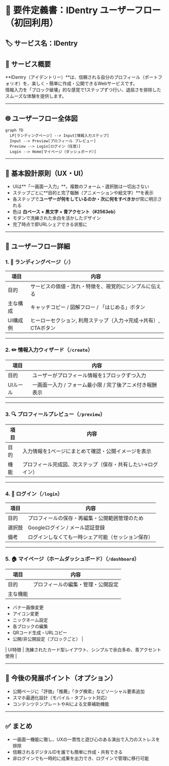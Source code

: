 # 📘 要件定義書：IDentry ユーザーフロー（初回利用）

## 🏷️ サービス名：**IDentry**

## 🎯 サービス概要
**IDentry（アイデントリー）**は、信頼される自分のプロフィール（ポートフォリオ）を、楽しく・簡単に作成・公開できるWebサービスです。  
情報入力を「ブロック破壊」的な感覚で1ステップずつ行い、退屈さを排除したスムーズな体験を提供します。

---

## 🌐 ユーザーフロー全体図

```mermaid
graph TD
  LP[ランディングページ] --> Input[情報入力ステップ]
  Input --> Preview[プロフィール プレビュー]
  Preview --> Login[ログイン（任意）]
  Login --> Home[マイページ（ダッシュボード）]
```

---

## 🧩 基本設計原則（UX・UI）

- UIは**「一画面一入力」**。複数のフォーム・選択肢は一切出さない
- ステップごとに**目的と完了報酬（アニメーションや絵文字）**を表示
- 各ステップで**ユーザーが何をしているのか・次に何をすべきか**が常に明示される
- 色は **白ベース + 黒文字 + 青アクセント（#2563eb）**
- モダンで洗練された余白を活かしたデザイン
- 完了時点で即URLシェアできる状態に

---

## 🧭 ユーザーフロー詳細

### 1. 🚪 ランディングページ（`/`）

| 項目 | 内容 |
|------|------|
| 目的 | サービスの価値・流れ・特徴を、視覚的にシンプルに伝える |
| 主な構成 | キャッチコピー / 図解フロー / 「はじめる」ボタン |
| UI構成例 | ヒーローセクション, 利用ステップ（入力→完成→共有）, CTAボタン |

---

### 2. ✏️ 情報入力ウィザード（`/create`）

| 項目 | 内容 |
|------|------|
| 目的 | ユーザーがプロフィール情報を1ブロックずつ入力 |
| UIルール | 一画面一入力 / フォーム最小限 / 完了後アニメ付き報酬表示 |

---

### 3. 🔍 プロフィールプレビュー（`/preview`）

| 項目 | 内容 |
|------|------|
| 目的 | 入力情報を1ページにまとめて確認・公開イメージを表示 |
| 機能 | プロフィール完成図、次ステップ（保存・共有したい→ログイン） |

---

### 4. 🔐 ログイン（`/login`）

| 項目 | 内容 |
|------|------|
| 目的 | プロフィールの保存・再編集・公開範囲管理のため |
| 選択肢 | Googleログイン / メール認証登録 |
| 備考 | ログインしなくても一時シェア可能（セッション保存） |

---

### 5. 🏠 マイページ（ホームダッシュボード）（`/dashboard`）

| 項目 | 内容 |
|------|------|
| 目的 | プロフィールの編集・管理・公開設定 |
| 主な機能 |  
  - バナー画像変更  
  - アイコン変更  
  - ニックネーム設定  
  - 各ブロックの編集  
  - QRコード生成・URLコピー  
  - 公開/非公開設定（ブロックごと） |

| UI特徴 | 洗練されたカード型レイアウト、シンプルで余白多め、青アクセント使用 |

---

## 🧠 今後の発展ポイント（オプション）

- 公開ページに「評価」「推薦」「タグ検索」などソーシャル要素追加
- スマホ最適化設計（モバイル・タブレット対応）
- コンテンツテンプレートやAIによる文章補助機能

---

## ✅ まとめ

- 一画面一機能に徹し、UXの一貫性と遊び心のある演出で入力のストレスを排除
- 信頼されるデジタルIDを誰でも簡単に作成・共有できる
- 非ログインでも一時的に成果を出力でき、ログインで管理に移行可能
